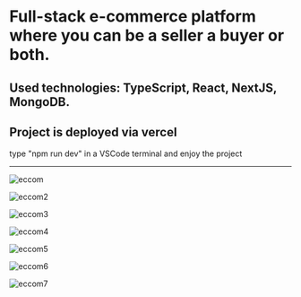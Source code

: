 # Full-stack e-commerce platform where you can be  a seller  a buyer or both.
Used technologies: TypeScript, React, NextJS, MongoDB.
------------------------------------------------------
Project is deployed via vercel
------------------------------------------------------
type "npm run dev" in a VSCode terminal and enjoy the project
 
------------------------------------------------------
![eccom](https://github.com/user-attachments/assets/228aa64f-4d98-4414-b3e9-9843e0a478c9)

![eccom2](https://github.com/user-attachments/assets/ae5553d0-e939-4ad3-93a7-71d0c64c19ed)

![eccom3](https://github.com/user-attachments/assets/680e268c-76dd-473c-ad3b-2b1da3b32b17)

![eccom4](https://github.com/user-attachments/assets/0b7ca647-fb57-4138-bd85-0b549f6bac1d)

![eccom5](https://github.com/user-attachments/assets/adaa2cce-c52b-4fff-8aaf-787a3e168acb)

![eccom6](https://github.com/user-attachments/assets/62a50618-976e-4e13-bd70-71823ef7a369)

![eccom7](https://github.com/user-attachments/assets/eb3d7cc2-714d-4570-a8ea-3975090592d7)
